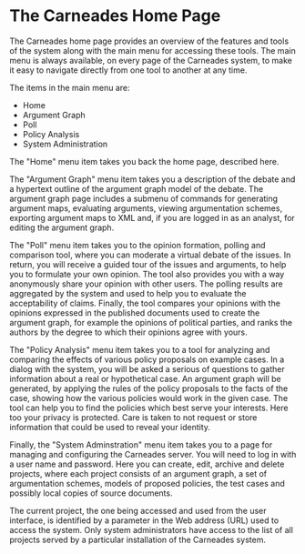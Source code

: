# The Carneades Home Page

The Carneades home page provides an overview of the features and tools of the system along with the main menu for accessing these tools.  The main menu is always available, on every page of the Carneades system, to make it easy to navigate directly from one tool to another at any time.

The items in the main menu are:

- Home
- Argument Graph
- Poll
- Policy Analysis
- System Administration

The "Home" menu item takes you back the home page, described here.  

The "Argument Graph" menu item takes you a description of the debate and a hypertext outline of the argument graph model of the debate.  The argument graph page includes a submenu of commands for generating  argument maps, evaluating arguments, viewing argumentation schemes, exporting argument maps to XML and, if you are logged in as an analyst, for editing the argument graph.

The "Poll" menu item takes you to the opinion formation, polling and comparison tool, where you can moderate a virtual debate of the issues. In return, you will receive a guided tour of the issues and arguments, to help you to formulate your own opinion. The tool also provides you with a way anonymously share your opinion with other users. The polling results are aggregated by the system and used to help you to evaluate the acceptability of claims. Finally, the tool compares your opinions with the opinions expressed in the published documents used to create the argument graph, for example the opinions of political parties, and ranks the authors by the degree to which their opinions agree with yours. 

The "Policy Analysis" menu item takes you to a tool for analyzing and comparing the effects of various policy proposals on example cases. In a dialog with the system, you will be asked a serious of questions to gather information about a real or hypothetical case. An argument graph will be generated, by applying the rules of the policy proposals to the facts of the case, showing how the various policies would work in the given case. The tool can help you to find the policies which best serve your interests. Here too your privacy is protected. Care is taken to not request or store information that could be used to reveal your identity.  

Finally, the "System Adminstration" menu item takes you to a page for managing and configuring the Carneades server.  You will need to log in with a user name and password. Here you can create, edit, archive and delete projects, where each project consists of an argument graph, a set of argumentation schemes, models of proposed policies, the test cases and possibly local copies of source documents.

The current project, the one being accessed and used from the user interface, is identified by a parameter in the Web address (URL)  used to access the system. Only system administrators have access to the list of all projects served by a particular installation of the Carneades system.   




